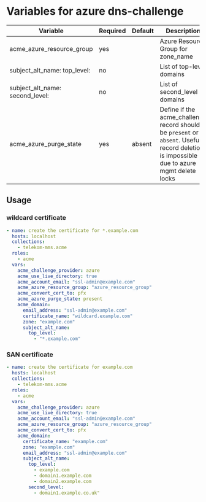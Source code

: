 # Variables for azure dns-challenge

| Variable                        | Required | Default | Description
|---------------------------------|----------|---------|------------
| acme_azure_resource_group       | yes      |         | Azure Resource Group for zone_name
| subject_alt_name: top_level:    | no       |         | List of top-level domains
| subject_alt_name: second_level: | no       |         | List of second_level domains
| acme_azure_purge_state          | yes      | absent  | Define if the acme_challenge record should be `present` or `absent`. Useful if record deletion is impossible due to azure mgmt delete locks

## Usage

### wildcard certificate

```yaml
- name: create the certificate for *.example.com
  hosts: localhost
  collections:
    - telekom-mms.acme
  roles:
    - acme
  vars:
    acme_challenge_provider: azure
    acme_use_live_directory: true
    acme_account_email: "ssl-admin@example.com"
    acme_azure_resource_group: "azure_resource_group"
    acme_convert_cert_to: pfx
    acme_azure_purge_state: present
    acme_domain:
      email_address: "ssl-admin@example.com"
      certificate_name: "wildcard.example.com"
      zone: "example.com"
      subject_alt_name:
        top_level:
          - "*.example.com"
```

### SAN certificate

```yaml
- name: create the certificate for example.com
  hosts: localhost
  collections:
    - telekom-mms.acme
  roles:
    - acme
  vars:
    acme_challenge_provider: azure
    acme_use_live_directory: true
    acme_account_email: "ssl-admin@example.com"
    acme_azure_resource_group: "azure_resource_group"
    acme_convert_cert_to: pfx
    acme_domain:
      certificate_name: "example.com"
      zone: "example.com"
      email_address: "ssl-admin@example.com"
      subject_alt_name:
        top_level:
          - example.com
          - domain1.example.com
          - domain2.example.com
        second_level:
          - domain1.example.co.uk"
```
